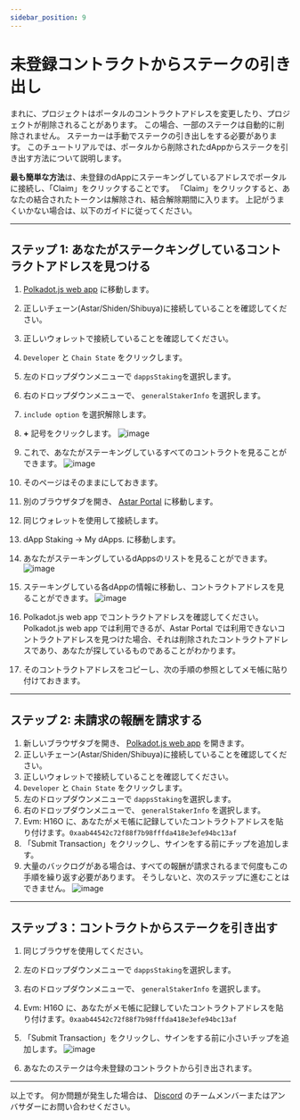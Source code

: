 ```yaml
---
sidebar_position: 9
---
```


# 未登録コントラクトからステークの引き出し

まれに、プロジェクトはポータルのコントラクトアドレスを変更したり、プロジェクトが削除されることがあります。 この場合、一部のステークは自動的に削除されません。 ステーカーは手動でステークの引き出しをする必要があります。 このチュートリアルでは、ポータルから削除されたdAppからステークを引き出す方法について説明します。

**最も簡単な方法**は、未登録のdAppにステーキングしているアドレスでポータルに接続し、「Claim」をクリックすることです。 「Claim」をクリックすると、あなたの結合されたトークンは解除され、結合解除期間に入ります。 上記がうまくいかない場合は、以下のガイドに従ってください。

---

## ステップ 1: あなたがステークキングしているコントラクトアドレスを見つける
1. [Polkadot.js web app](https://polkadot.js.org/apps/#/chainstate) に移動します。
2. 正しいチェーン(Astar/Shiden/Shibuya)に接続していることを確認してください。
3. 正しいウォレットで接続していることを確認してください。
4. `Developer` と `Chain State` をクリックします。
5. 左のドロップダウンメニューで `dappsStaking`を選択します。
6. 右のドロップダウンメニューで、 `generalStakerInfo` を選択します。
7. `include option` を選択解除します。
8. **+** 記号をクリックします。 ![image](https://user-images.githubusercontent.com/37278708/199924502-e833a53e-ce7f-4b7d-bdee-b2ea1b377904.png)

9. これで、あなたがステーキングしているすべてのコントラクトを見ることができます。 ![image](https://user-images.githubusercontent.com/37278708/199924710-61d994f3-ddae-4dfb-b4c3-f186138d86de.png)

10. そのページはそのままにしておきます。
11. 別のブラウザタブを開き、 [Astar Portal](https://portal.astar.network/#/astar/dapp-staking/discover) に移動します。
12. 同じウォレットを使用して接続します。
13. dApp Staking -> My dApps. に移動します。
14. あなたがステーキングしているdAppsのリストを見ることができます。 ![image](https://user-images.githubusercontent.com/37278708/199926165-909fa598-d9b2-4811-8619-f3ae414b9fb3.png)

15. ステーキングしている各dAppの情報に移動し、コントラクトアドレスを見ることができます。 ![image](https://user-images.githubusercontent.com/37278708/199926265-f1913a1a-0635-4ed2-9f9b-91e7c8e0a2ec.png)

16. Polkadot.js web app でコントラクトアドレスを確認してください。 Polkadot.js web app では利用できるが、Astar Portal では利用できないコントラクトアドレスを見つけた場合、それは削除されたコントラクトアドレスであり、あなたが探しているものであることがわかります。
17. そのコントラクトアドレスをコピーし、次の手順の参照としてメモ帳に貼り付けておきます。

---

## ステップ 2: 未請求の報酬を請求する
1. 新しいブラウザタブを開き、 [Polkadot.js web app](https://polkadot.js.org/apps/#/extrinsics) を開きます。
2. 正しいチェーン(Astar/Shiden/Shibuya)に接続していることを確認してください。
3. 正しいウォレットで接続していることを確認してください。
4. `Developer` と `Chain State` をクリックします。
5. 左のドロップダウンメニューで `dappsStaking`を選択します。
6. 右のドロップダウンメニューで、 `generalStakerInfo` を選択します。
7. Evm: H16O に、あなたがメモ帳に記録していたコントラクトアドレスを貼り付けます。`0xaab44542c72f88f7b98fffda418e3efe94bc13af`
8. 「Submit Transaction」をクリックし、サインをする前にチップを追加します。
9. 大量のバックログがある場合は、すべての報酬が請求されるまで何度もこの手順を繰り返す必要があります。 そうしないと、次のステップに進むことはできません。
![image](https://user-images.githubusercontent.com/37278708/199938229-92e8eb7d-46fa-450f-a16f-d583da7bf48c.png)
---

## ステップ 3：コントラクトからステークを引き出す
1. 同じブラウザを使用してください。
2. 左のドロップダウンメニューで `dappsStaking`を選択します。
3. 右のドロップダウンメニューで、 `generalStakerInfo` を選択します。
4. Evm: H16O に、あなたがメモ帳に記録していたコントラクトアドレスを貼り付けます。`0xaab44542c72f88f7b98fffda418e3efe94bc13af`
5. 「Submit Transaction」をクリックし、サインをする前に小さいチップを追加します。 ![image](https://user-images.githubusercontent.com/37278708/199930565-fff88330-bc9d-4680-aea3-de8d52052c00.png)

6. あなたのステークは今未登録のコントラクトから引き出されます。

---

以上です。 何か問題が発生した場合は、 [Discord](https://discord.gg/2FGq5KqwBh) のチームメンバーまたはアンバサダーにお問い合わせください。



